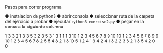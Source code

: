 Pasos para correr programa

● instalacion de python3
● abrir consola
● seleccionar ruta de la carpeta del ejercicio a probar
● ejecutar `python3 exercise2.py`
● pegar en la consola la siguiente columna

1 3
3 2 1
3
3 5 3 2
3 5 3 1
3 1 1 1
3 10
1 2 3 4 5 6 7 8 9 10
10 1 2 3 4 5 6 7 8 9
9 10 1 2 3 4 5 6 7 8
2
5 5 4 3 2 1
3 10 5 1
2 4
1 3 4 2
4 1 3 2
2
3 3 2 1
3 5 4 2
0 0
